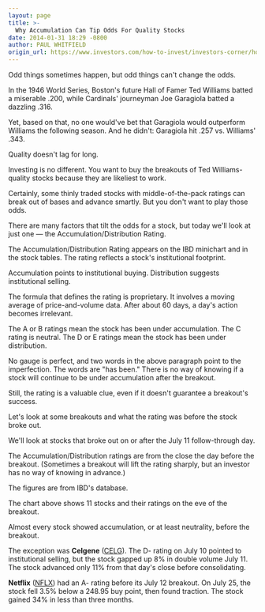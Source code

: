 ```yaml
---
layout: page
title: >-
  Why Accumulation Can Tip Odds For Quality Stocks
date: 2014-01-31 18:29 -0800
author: PAUL WHITFIELD
origin_url: https://www.investors.com/how-to-invest/investors-corner/how-to-judge-institutional-activity-in-stock
---
```





Odd things sometimes happen, but odd things can't change the odds.


In the 1946 World Series, Boston's future Hall of Famer Ted Williams batted a miserable .200, while Cardinals' journeyman Joe Garagiola batted a dazzling .316.


Yet, based on that, no one would've bet that Garagiola would outperform Williams the following season. And he didn't: Garagiola hit .257 vs. Williams' .343.


Quality doesn't lag for long.


Investing is no different. You want to buy the breakouts of Ted Williams-quality stocks because they are likeliest to work.


Certainly, some thinly traded stocks with middle-of-the-pack ratings can break out of bases and advance smartly. But you don't want to play those odds.


There are many factors that tilt the odds for a stock, but today we'll look at just one — the Accumulation/Distribution Rating.


The Accumulation/Distribution Rating appears on the IBD minichart and in the stock tables. The rating reflects a stock's institutional footprint.


Accumulation points to institutional buying. Distribution suggests institutional selling.


The formula that defines the rating is proprietary. It involves a moving average of price-and-volume data. After about 60 days, a day's action becomes irrelevant.


The A or B ratings mean the stock has been under accumulation. The C rating is neutral. The D or E ratings mean the stock has been under distribution.


No gauge is perfect, and two words in the above paragraph point to the imperfection. The words are "has been." There is no way of knowing if a stock will continue to be under accumulation after the breakout.


Still, the rating is a valuable clue, even if it doesn't guarantee a breakout's success.


Let's look at some breakouts and what the rating was before the stock broke out.


We'll look at stocks that broke out on or after the July 11 follow-through day.


The Accumulation/Distribution ratings are from the close the day before the breakout. (Sometimes a breakout will lift the rating sharply, but an investor has no way of knowing in advance.)


The figures are from IBD's database.


The chart above shows 11 stocks and their ratings on the eve of the breakout.


Almost every stock showed accumulation, or at least neutrality, before the breakout.


The exception was **Celgene** ([CELG](https://research.investors.com/quote.aspx?symbol=CELG)). The D- rating on July 10 pointed to institutional selling, but the stock gapped up 8% in double volume July 11. The stock advanced only 11% from that day's close before consolidating.


**Netflix** ([NFLX](https://research.investors.com/quote.aspx?symbol=NFLX)) had an A- rating before its July 12 breakout. On July 25, the stock fell 3.5% below a 248.95 buy point, then found traction. The stock gained 34% in less than three months.




